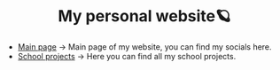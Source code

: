 <div align="center">
<h1>My personal website🪐</h1>
</div>

- <a href="https://themortycz.xyz" target="_blank">Main page</a>
 -> Main page of my website, you can find my socials here.
- <a href="https://themortycz.xyz/prg" target="_blank">School projects</a>
 -> Here you can find all my school projects.
